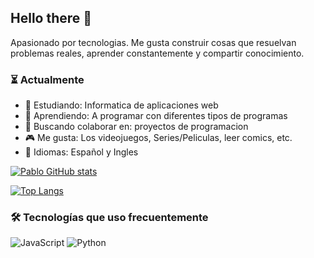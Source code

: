 ## Hello there 👋

Apasionado por tecnologias. Me gusta construir cosas que resuelvan problemas reales, aprender constantemente y compartir conocimiento.

### ⏳ Actualmente

- 🔭 Estudiando: Informatica de aplicaciones web
- 🌱 Aprendiendo: A programar con diferentes tipos de programas
- 🤝 Buscando colaborar en: proyectos de programacion
- 🎮 Me gusta: Los videojuegos, Series/Peliculas, leer comics, etc. 
- 💭 Idiomas: Español y Ingles

<!--
**Pserrod869/pserrod869** is a ✨ _special_ ✨ repository because its `README.md` (this file) appears on your GitHub profile.


Here are some ideas to get you started:

- 🔭 I’m currently working on studies
- 🌱 I’m currently learning ...
- 👯 I’m looking to collaborate on ...
- 🤔 I’m looking for help with ...


-->
[![Pablo GitHub stats](https://github-readme-stats.vercel.app/api?username=pserrod869)](https://github.com/pserrod869/github-readme-stats) 

[![Top Langs](https://github-readme-stats.vercel.app/api/top-langs/?username=pserrod869)](https://github.com/SrGobi/github-readme-stats)

### 🛠️ Tecnologías que uso frecuentemente

![JavaScript](https://img.shields.io/badge/-JavaScript-F7DF1E?logo=javascript&logoColor=000)
![Python](https://img.shields.io/badge/-Python-3776AB?logo=python&logoColor=fff)


